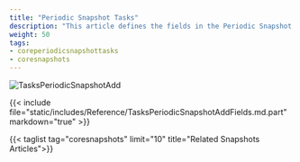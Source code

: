 ```yaml
---
title: "Periodic Snapshot Tasks"
description: "This article defines the fields in the Periodic Snapshot Tasks Screen on TrueNAS CORE."
weight: 50
tags:
- coreperiodicsnapshottasks
- coresnapshots
---
```


![TasksPeriodicSnapshotAdd](/images/CORE/12.0/TasksPeriodicSnapshotAdd.png "Creating a new Snapshot Task")

{{< include file="static/includes/Reference/TasksPeriodicSnapshotAddFields.md.part" markdown="true" >}}

{{< taglist tag="coresnapshots" limit="10" title="Related Snapshots Articles">}}

